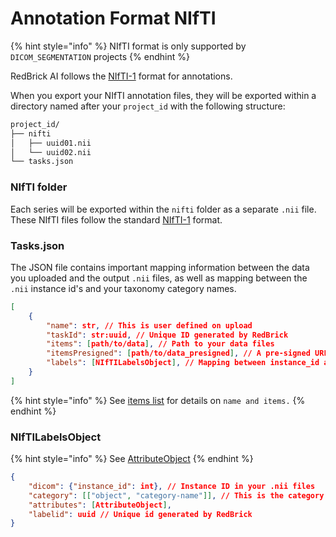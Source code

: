 # Annotation Format NIfTI

{% hint style="info" %}
NIfTI format is only supported by `DICOM_SEGMENTATION` projects
{% endhint %}

RedBrick AI follows the [NIfTI-1](https://nifti.nimh.nih.gov/nifti-1/) format for annotations.&#x20;

When you export your NIfTI annotation files,  they will be exported within a directory named after your `project_id` with the following structure:

```bash
project_id/
├── nifti
│   ├── uuid01.nii
│   └── uuid02.nii
└── tasks.json
```

### NIfTI folder

Each series will be exported within the `nifti` folder as a separate `.nii` file. These NIfTI files follow the standard [NIfTI-1](https://nifti.nimh.nih.gov/nifti-1/) format.&#x20;

### Tasks.json

The JSON file contains important mapping information between the data you uploaded and the output `.nii` files, as well as mapping between the `.nii` instance id's and your taxonomy category names.&#x20;

```json
[
    {
        "name": str, // This is user defined on upload
        "taskId": str:uuid, // Unique ID generated by RedBrick
        "items": [path/to/data], // Path to your data files
        "itemsPresigned": [path/to/data_presigned], // A pre-signed URL that can be used to fetch your data
        "labels": [NIfTILabelsObject], // Mapping between instance_id and category name
    }
]
```

{% hint style="info" %}
See [items list](../../projects/importing-data/#items-list-format) for details on `name and items.`
{% endhint %}

### NIfTILabelsObject

{% hint style="info" %}
See [AttributeObject](taxonomyobject.md)
{% endhint %}

```json
{
    "dicom": {"instance_id": int}, // Instance ID in your .nii files
    "category": [["object", "category-name"]], // This is the category the instance_id above maps to.
    "attributes": [AttributeObject],
    "labelid": uuid // Unique id generated by RedBrick    
}
```

